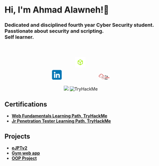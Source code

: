 <h1>Hi, I'm Ahmad Alawneh!👋</h1>
<h3>Dedicated and disciplined fourth year Cyber Security student.
<br>Passtionate about security and scripting.<br>
Self learner.</h3>
<div align="center" dir="auto">
  <a href="https://www.linkedin.com/in/ahmad-alawneh-81440952/" style="text-decoration: none;" >
    <img src="https://github.com/AhmadAlawneh3/AhmadAlawneh3/blob/main/linkedin.png" width="32px" style="max-width: 100%;">
  </a>
  <a href="https://app.hackthebox.com/users/1109720" style="text-decoration: none;">
    <img src="https://github.com/AhmadAlawneh3/AhmadAlawneh3/blob/main/HTB.png" width="35px" style="max-width: 100%; margin: 40px;">
  </a>
  <a href="https://tryhackme.com/p/4L4WN3.H4CK"style="text-decoration: none;">
    <img src="https://github.com/AhmadAlawneh3/AhmadAlawneh3/blob/main/THM.png" width="35px" style="max-width: 100%;">
  </a>
  <br>
  <br>
  <img src="https://www.hackthebox.com/badge/image/1109720" >
  <img src="https://tryhackme-badges.s3.amazonaws.com/4L4WN3.H4CK.png" alt="TryHackMe">
</div>
<h2>Certifications</h2>
  
- <b>[Web Fundamentals Learning Path, TryHackMe](https://tryhackme-certificates.s3-eu-west-1.amazonaws.com/THM-LO0IFJ4FUE.png)</b>
- <b>[Jr Penetration Tester Learning Path, TryHackMe](https://tryhackme-certificates.s3-eu-west-1.amazonaws.com/THM-V8VMWAGG8S.png)</b>

<h2>Projects</h2>

- <b>[eJPTv2](https://certs.ine.com/a8eb34d2-e5cc-49fe-bb78-73742a53b6b0)</b>
- <b> [Gym web app](https://github.com/AhmadAlawneh3/Gym-web-app) </b>
- <b> [OOP Project](https://github.com/AhmadAlawneh3/OOP-Project) </b>
<!--
**AhmadAlawneh3/AhmadAlawneh3** is a ✨ _special_ ✨ repository because its `README.md` (this file) appears on your GitHub profile.

Here are some ideas to get you started:

- 🔭 I’m currently working on ...
- 🌱 I’m currently learning ...
- 👯 I’m looking to collaborate on ...
- 🤔 I’m looking for help with ...
- 💬 Ask me about ...
- 📫 How to reach me: ...
- 😄 Pronouns: ...
- ⚡ Fun fact: ...
-->
